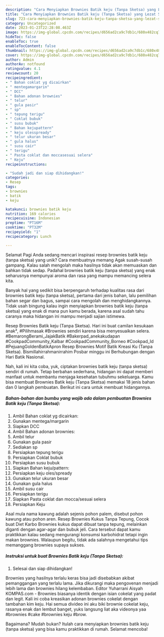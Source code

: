 ```yaml
---
description: "Cara Menyiapkan Brownies Batik keju (Tanpa Sketsa) yang Lezat Sekali"
title: "Cara Menyiapkan Brownies Batik keju (Tanpa Sketsa) yang Lezat Sekali"
slug: 723-cara-menyiapkan-brownies-batik-keju-tanpa-sketsa-yang-lezat-sekali
category: Uncategorized
date: 2023-01-23T22:28:08.463Z
image: https://img-global.cpcdn.com/recipes/d656ad2ca9c7db1c/680x482cq70/brownies-batik-keju-tanpa-sketsa-foto-resep-utama.jpg
hideToc: false
enableToc: true
enableTocContent: false
thumbnail: https://img-global.cpcdn.com/recipes/d656ad2ca9c7db1c/680x482cq70/brownies-batik-keju-tanpa-sketsa-foto-resep-utama.jpg
cover: https://img-global.cpcdn.com/recipes/d656ad2ca9c7db1c/680x482cq70/brownies-batik-keju-tanpa-sketsa-foto-resep-utama.jpg
author: Admin
authorAv: notfound
ratingvalue: 4.1
reviewcount: 20
recipeingredient:
- " Bahan coklat yg dicairkan"
- " mentegamargarin"
- " DCC"
- " Bahan adonan brownies"
- " telur"
- " gula pasir"
- " sp"
- " tepung terigu"
- " Coklat bubuk"
- " susu bubuk"
- " Bahan kejupattern"
- " keju olesspready"
- " telur ukuran besar"
- " gula halus"
- " susu cair"
- " terigu"
- " Pasta coklat dan moccasesuai selera"
- " Keju"
recipeinstructions:

- "Sudah jadi dan siap dihidangkan!"
categories:
- Resep
tags:
- brownies
- batik
- keju

katakunci: brownies batik keju 
nutrition: 169 calories
recipecuisine: Indonesian
preptime: "PT16M"
cooktime: "PT32M"
recipeyield: "1"
recipecategory: Lunch

---
```



Selamat Pagi Anda sedang mencari inspirasi resep brownies batik keju (tanpa sketsa) yang unik? Cara membuatnya memang Agak susah-susah gampang. Kalau salah mengolah maka hasilnya tidak akan memuaskan dan bahkan tidak sedap. Padahal brownies batik keju (tanpa sketsa) yang enak seharusnya mempunyai aroma dan rasa yang mampu memancing selera kita.


Banyak hal yang sedikit bisa berpengaruh terhadap kualitas rasa dari brownies batik keju (tanpa sketsa), pertama dari jenis bahan, lalu pemilihan bahan segar dan bagus, sampai cara mengolah dan menghidangkannya. Tidak usah bingung kalau ingin menyiapkan brownies batik keju (tanpa sketsa) yang enak di mana pun kamu berada, karena asal sudah tahu caranya maka hidangan ini mampu menjadi sajian istimewa.

Resep Brownies Batik keju (Tanpa Sketsa). Hari ini buat camilan kesukaan anak², #Pilihmasak #Brownies sendiri karena bisa menyesuaikan selera. #BemarongBerami_JajakBatik #Bakerpad_anekakudapan #CookpadCommunity_Kalbar #CookpadCommunity_Borneo #Cookpad_Id #PejuangGoldenBatikApron Resep Brownies Motif Batik Kreasi Ku (Tanpa Sketsa). Bismillahirrahmanirrahim Posbar minggu ini Berhubungan dengan Hari Batik Nasional.


Nah, kali ini kita coba, yuk, ciptakan brownies batik keju (tanpa sketsa) sendiri di rumah. Tetap berbahan sederhana, hidangan ini dapat memberi manfaat untuk membantu menjaga kesehatan tubuhmu sekeluarga. Kamu bisa membuat Brownies Batik keju (Tanpa Sketsa) memakai 18 jenis bahan dan 0 langkah pembuatan. Berikut ini cara untuk membuat hidangannya.

<!--inarticleads1-->

##### Bahan-bahan dan bumbu yang wajib ada dalam pembuatan Brownies Batik keju (Tanpa Sketsa):

1. Ambil  Bahan coklat yg dicairkan:
1. Gunakan  mentega/margarin
1. Siapkan  DCC
1. Ambil  Bahan adonan brownies:
1. Ambil  telur
1. Gunakan  gula pasir
1. Sediakan  sp
1. Persiapkan  tepung terigu
1. Persiapkan  Coklat bubuk
1. Persiapkan  susu bubuk
1. Siapkan  Bahan keju/pattern:
1. Persiapkan  keju oles/spready
1. Gunakan  telur ukuran besar
1. Gunakan  gula halus
1. Ambil  susu cair
1. Persiapkan  terigu
1. Siapkan  Pasta coklat dan mocca/sesuai selera
1. Persiapkan  Keju


Asal mula nama kawung adalah sejenis pohon palem, disebut pohon kawung atau pohon aren. Resep Brownies Kukus Tanpa Tepung, Cocok buat Diet Karbo Brownies kukus dapat dibuat tanpa tepung, melainkan diganti dengan agar-agar dan bubuk jeli. Cara tersebut dapat kamu praktikkan kalau sedang mengurangi konsumsi karbohidrat tetapi ingin makan brownies. Walaupun begitu, tidak ada salahnya mengetahui tips memanggang brownies supaya sukses. 

<!--inarticleads2-->

##### Instruksi untuk buat Brownies Batik keju (Tanpa Sketsa):


1. Selesai dan siap dihidangkan!

Brownies yang hasilnya terlalu keras bisa jadi disebabkan akibat pemanggangan yang terlalu lama. Jika dikurangi maka pengovenan menjadi lebih lama dan brownies hilang kelembaban. Editor Yuharrani Aisyah KOMPAS.com - Brownies biasanya identik dengan isian cokelat yang padat dan legit. Kali ini coba kreasikan adonan brownies cokelat dengan tambahan kim keju. Hai semua divideo ini aku biki brownie cokelat keju, rasanya enak dan lembut banget, yuks langsung liat aka videonya yaa #brownies #cake #brownies keju #brow. 

Bagaimana? Mudah bukan? Itulah cara menyiapkan brownies batik keju (tanpa sketsa) yang bisa kamu praktikkan di rumah. Selamat mencoba!
